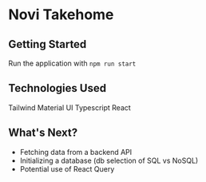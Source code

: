 # Novi Takehome #

## Getting Started ##

Run the application with `npm run start`

## Technologies Used ##
Tailwind
Material UI
Typescript
React

## What's Next? ##

- Fetching data from a backend API
- Initializing a database (db selection of SQL vs NoSQL)
- Potential use of React Query 